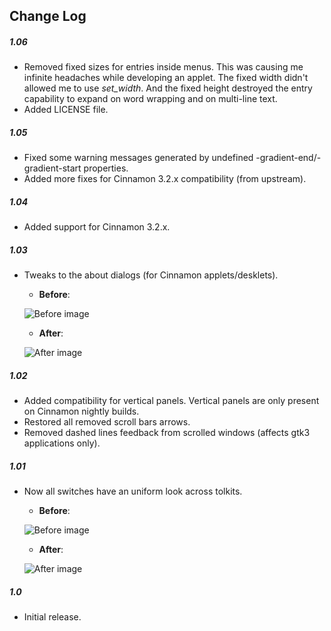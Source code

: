 ## Change Log

##### 1.06
- Removed fixed sizes for entries inside menus. This was causing me infinite headaches while developing an applet. The fixed width didn't allowed me to use *set_width*. And the fixed height destroyed the entry capability to expand on word wrapping and on multi-line text.
- Added LICENSE file.

##### 1.05
- Fixed some warning messages generated by undefined -gradient-end/-gradient-start properties.
- Added more fixes for Cinnamon 3.2.x compatibility (from upstream).

##### 1.04
- Added support for Cinnamon 3.2.x.

##### 1.03
- Tweaks to the about dialogs (for Cinnamon applets/desklets).
    - **Before**:

    ![Before image](https://odyseus.github.io/CinnamonTools/lib/img/About-Dialog-Size-Before.png "Before image")

    - **After**:

    ![After image](https://odyseus.github.io/CinnamonTools/lib/img/About-Dialog-Size-After.png "After image")

##### 1.02
- Added compatibility for vertical panels. Vertical panels are only present on Cinnamon nightly builds.
- Restored all removed scroll bars arrows.
- Removed dashed lines feedback from scrolled windows (affects gtk3 applications only).

##### 1.01
- Now all switches have an uniform look across tolkits.
    - **Before**:

    ![Before image](https://odyseus.github.io/CinnamonTools/lib/img/Mint-XY-001.png "Before image")

    - **After**:

    ![After image](https://odyseus.github.io/CinnamonTools/lib/img/Mint-XY-002.png "After image")

##### 1.0
- Initial release.
